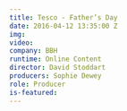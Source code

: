```yaml
---
title: Tesco - Father’s Day
date: 2016-04-12 13:35:00 Z
img: 
video: 
company: BBH
runtime: Online Content
director: David Stoddart
producers: Sophie Dewey
role: Producer
is-featured: 
---
```


